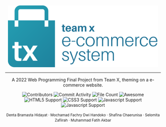 <p align="center">
  <img height="200" src="dist/logo/teamx-text-color.png">
</p>

---------------------------------------

<p align="center">
  A 2022 Web Programming Final Project from Team X, theming on a e-commerce website.
</p>


<p align="center">
    <img alt="Contributors" src="https://img.shields.io/github/contributors/MipanZuu/FP-Pweb-IUP-" />
    <img alt="Commit Activity" src="https://img.shields.io/github/commit-activity/w/MipanZuu/FP-Pweb-IUP-" />
    <img alt="File Count" src="https://img.shields.io/github/directory-file-count/MipanZuu/FP-Pweb-IUP-" />
    <img alt="Awesome" src="https://img.shields.io/badge/badges-awesome-green.svg" />
    <br>
    <img alt="HTML5 Support" src="https://img.shields.io/badge/html5-%23E34F26.svg?style=for-the-badge&logo=html5&logoColor=white" />
    <img alt="CSS3 Support" src="https://img.shields.io/badge/css3-%231572B6.svg?style=for-the-badge&logo=css3&logoColor=whit" />
    <img alt="Javascript Support" src="https://img.shields.io/badge/javascript-%23323330.svg?style=for-the-badge&logo=javascript&logoColor=%23F7DF1E" />
    <img alt="Javascript Support" src="https://img.shields.io/badge/php-%23777BB4.svg?style=for-the-badge&logo=php&logoColor=white" />
</p>

<center>
    <small>Denta Bramasta Hidayat · Mochamad Fachry Dwi Handoko · Shafina Chaerunisa · Selomita Zafiirah · Muhammad Fatih Akbar</small>
</center>
